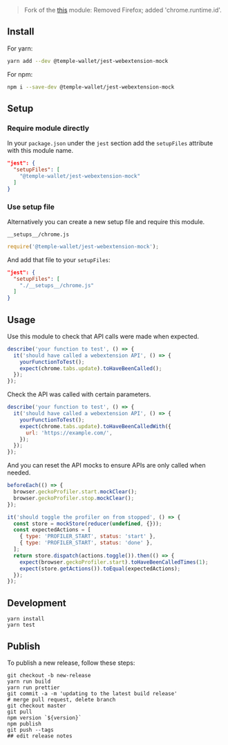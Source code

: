> Fork of the [this](jest-webextension-mock) module: Removed Firefox; added 'chrome.runtime.id'.

## Install

For yarn:

```bash
yarn add --dev @temple-wallet/jest-webextension-mock
```

For npm:

```bash
npm i --save-dev @temple-wallet/jest-webextension-mock
```

## Setup

### Require module directly

In your `package.json` under the `jest` section add the `setupFiles` attribute with this module name.

```json
"jest": {
  "setupFiles": [
    "@temple-wallet/jest-webextension-mock"
  ]
}
```

### Use setup file

Alternatively you can create a new setup file and require this module.

`__setups__/chrome.js`

```js
require('@temple-wallet/jest-webextension-mock');
```

And add that file to your `setupFiles`:

```json
"jest": {
  "setupFiles": [
    "./__setups__/chrome.js"
  ]
}
```

## Usage

Use this module to check that API calls were made when expected.

```js
describe('your function to test', () => {
  it('should have called a webextension API', () => {
    yourFunctionToTest();
    expect(chrome.tabs.update).toHaveBeenCalled();
  });
});
```

Check the API was called with certain parameters.

```js
describe('your function to test', () => {
  it('should have called a webextension API', () => {
    yourFunctionToTest();
    expect(chrome.tabs.update).toHaveBeenCalledWith({
      url: 'https://example.com/',
    });
  });
});
```

And you can reset the API mocks to ensure APIs are only called when needed.

```js
beforeEach(() => {
  browser.geckoProfiler.start.mockClear();
  browser.geckoProfiler.stop.mockClear();
});

it('should toggle the profiler on from stopped', () => {
  const store = mockStore(reducer(undefined, {}));
  const expectedActions = [
    { type: 'PROFILER_START', status: 'start' },
    { type: 'PROFILER_START', status: 'done' },
  ];
  return store.dispatch(actions.toggle()).then(() => {
    expect(browser.geckoProfiler.start).toHaveBeenCalledTimes(1);
    expect(store.getActions()).toEqual(expectedActions);
  });
});
```

## Development

```
yarn install
yarn test
```

## Publish

To publish a new release, follow these steps:

```
git checkout -b new-release
yarn run build
yarn run prettier
git commit -a -m 'updating to the latest build release'
# merge pull request, delete branch
git checkout master
git pull
npm version `${version}`
npm publish
git push --tags
## edit release notes
```
